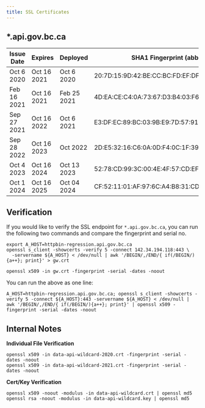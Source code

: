```yaml
---
title: SSL Certificates
---
```


## \*.api.gov.bc.ca

| Issue Date  | Expires     | Deployed    | SHA1 Fingerprint (abbrev.)                      | Serial No.   |
| ----------- | ----------- | ----------- | ----------------------------------------------- | ------------ |
| Oct 6 2020  | Oct 16 2021 | Oct 6 2020  | 20:7D:15:9D:42:BE:CC:BC:FD:EF:DF:13:77:C7:25:A3 | 7876EB597E14 |
| Feb 16 2021 | Oct 16 2021 | Feb 25 2021 | 4D:EA:CE:C4:0A:73:67:D3:B4:03:F6:63:C4:E1:67:2C | 3B5849D8A670 |
| Sep 27 2021 | Oct 16 2022 | Oct 6 2021  | E3:DF:EC:89:BC:03:9B:E9:7D:57:91:EB:52:18:59:46 | 1B588948FBB2 |
| Sep 28 2022 | Oct 16 2023 | Oct 2022    | 2D:E5:32:16:C6:0A:0D:F4:0C:1F:39:DD:BD:DD:A8:1A | 34A6625E5ECF |
| Oct 4 2023  | Oct 16 2024 | Oct 13 2023 | 52:78:CD:99:3C:00:4E:4F:57:CD:EF:71:B9:E2:53:08 | 74BC58EEA87E |
| Oct 1 2024  | Oct 16 2025 | Oct 04 2024 | CF:52:11:01:AF:97:6C:A4:B8:31:CD:1C:A6:C2:8C:53 | 00A9EEDE0318 |

## Verification

If you would like to verify the SSL endpoint for `*.api.gov.bc.ca`, you can run the following two commands and compare the fingerprint and serial no.

```
export A_HOST=httpbin-regression.api.gov.bc.ca
openssl s_client -showcerts -verify 5 -connect 142.34.194.118:443 \
  -servername ${A_HOST} < /dev/null | awk '/BEGIN/,/END/{ if(/BEGIN/){a++}; print}' > gw.crt

openssl x509 -in gw.crt -fingerprint -serial -dates -noout

```

You can run the above as one line:

```
A_HOST=httpbin-regression.api.gov.bc.ca; openssl s_client -showcerts -verify 5 -connect ${A_HOST}:443 -servername ${A_HOST} < /dev/null | awk '/BEGIN/,/END/{ if(/BEGIN/){a++}; print}' | openssl x509 -fingerprint -serial -dates -noout
```

## Internal Notes

**Individual File Verification**

```
openssl x509 -in data-api-wildcard-2020.crt -fingerprint -serial -dates -noout
openssl x509 -in data-api-wildcard-2021.crt -fingerprint -serial -dates -noout
```

**Cert/Key Verification**

```
openssl x509 -noout -modulus -in data-api-wildcard.crt | openssl md5
openssl rsa -noout -modulus -in data-api-wildcard.key | openssl md5
```
